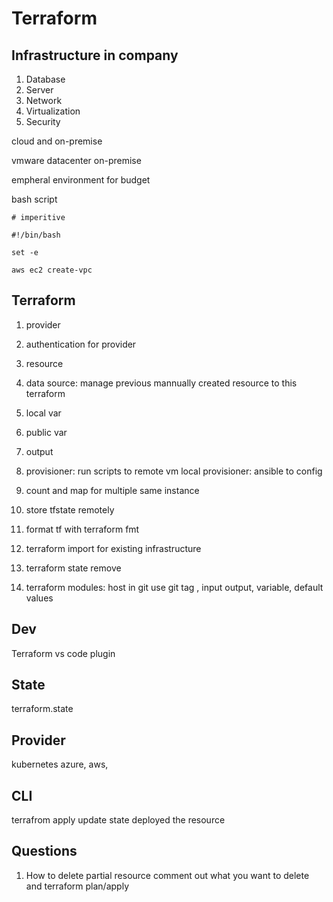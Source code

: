 # Terraform

## Infrastructure in company
1. Database
2. Server
3. Network
4. Virtualization
5. Security

cloud and on-premise

vmware datacenter on-premise

empheral environment for budget 

bash script


```shell
# imperitive

#!/bin/bash

set -e 

aws ec2 create-vpc 

```

## Terraform

1. provider

2. authentication for provider

3. resource

4. data source: manage previous mannually created resource to this terraform

5. local var

6. public var

7. output

8. provisioner: run scripts to remote vm
   local provisioner: ansible to config

9. count and map for multiple same instance

10. store tfstate remotely

11. format tf with terraform fmt

12. terraform import for existing infrastructure

13. terraform state remove

14. terraform modules: host in git use git tag , input output, variable, default values



## Dev
Terraform vs code plugin

## State
terraform.state

## Provider
kubernetes
azure,
aws,

## CLI

terrafrom apply
update state
deployed the resource


## Questions
1. How to delete partial resource
   comment out what you want to delete
   and terraform plan/apply



